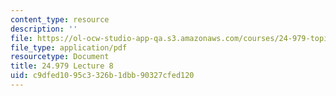 ```yaml
---
content_type: resource
description: ''
file: https://ol-ocw-studio-app-qa.s3.amazonaws.com/courses/24-979-topics-in-semantics-negative-polarity-items-fall-2018/c9dfed1095c3326b1dbb90327cfed120_MIT24_979F18_lec8.pdf
file_type: application/pdf
resourcetype: Document
title: 24.979 Lecture 8
uid: c9dfed10-95c3-326b-1dbb-90327cfed120
---
```

